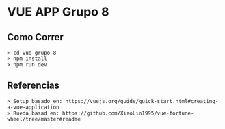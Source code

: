 # VUE APP Grupo 8

## Como Correr
```
> cd vue-grupo-8
> npm install
> npm run dev
```

## Referencias
```
> Setup basado en: https://vuejs.org/guide/quick-start.html#creating-a-vue-application
> Rueda basad en: https://github.com/XiaoLin1995/vue-fortune-wheel/tree/master#readme
```
